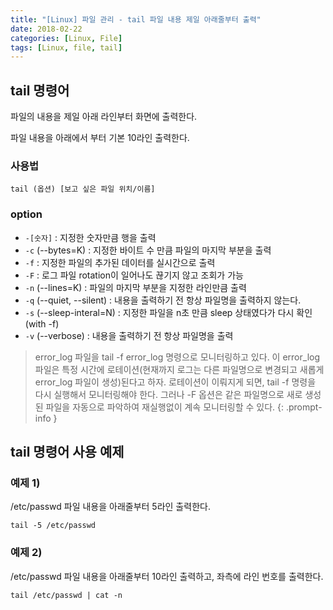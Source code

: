 ```yaml
---
title: "[Linux] 파일 관리 - tail 파일 내용 제일 아래줄부터 출력"
date: 2018-02-22
categories: [Linux, File]
tags: [Linux, file, tail]
---
```


## tail 명령어
파일의 내용을 제일 아래 라인부터 화면에 출력한다.

파일 내용을 아래에서 부터 기본 10라인 출력한다.

### 사용법
```
tail (옵션) [보고 싶은 파일 위치/이름]
```

### option
- `-[숫자]` : 지정한 숫자만큼 행을 출력
- `-c` (--bytes=K) : 지정한 바이트 수 만큼 파일의 마지막 부분을 출력
- `-f` : 지정한 파일의 추가된 데이터를 실시간으로 출력
- `-F` : 로그 파일 rotation이 일어나도 끊기지 않고 조회가 가능
- `-n` (--lines=K) : 파일의 마지막 부분을 지정한 라인만큼 출력
- `-q` (--quiet, --silent) : 내용을 출력하기 전 항상 파일명을 출력하지 않는다.
- `-s` (--sleep-interal=N) : 지정한 파일을 n초 만큼 sleep 상태였다가 다시 확인 (with -f)
- `-v` (--verbose) : 내용을 출력하기 전 항상 파일명을 출력

> error_log 파일을 tail -f error_log 명령으로 모니터링하고 있다. 이 error_log 파일은 특정 시간에 로테이션(현재까지 로그는 다른 파일명으로 변경되고 새롭게 error_log 파일이 생성)된다고 하자. 로테이션이 이뤄지게 되면, tail -f 명령을 다시 실행해서 모니터링해야 한다. 그러나 -F 옵션은 같은 파일명으로 새로 생성된 파일을 자동으로 파악하여 재실행없이 계속 모니터링할 수 있다.
{: .prompt-info }

## tail 명령어 사용 예제
### 예제 1)
/etc/passwd 파일 내용을 아래줄부터 5라인 출력한다.
```
tail -5 /etc/passwd
```

### 예제 2)
/etc/passwd 파일 내용을 아래줄부터 10라인 출력하고, 좌측에 라인 번호를 출력한다.
```
tail /etc/passwd | cat -n
```